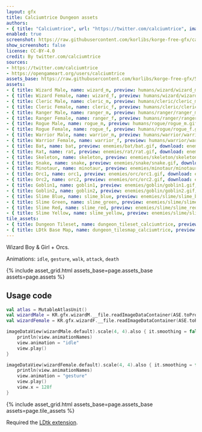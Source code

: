 ```yaml
---
layout: gfx
title: Calciumtrice Dungeon assets
authors: 
- { title: "Calciumtrice", url: "https://twitter.com/calciumtrice", image: "https://pbs.twimg.com/profile_images/1282712290593312769/YPkbqLUC_400x400.jpg" }
enabled: true
screenshot: https://raw.githubusercontent.com/korlibs/korge-free-gfx/ca040dd1b403c8d95eac27a28a29f4c81a1247c0/Calciumtrice/humans/wizard/wizard_f.gif
show_screenshot: false
license: CC-BY-4.0
credit: By twitter.com/calciumtrice
sources:
- https://twitter.com/calciumtrice
- https://opengameart.org/users/calciumtrice
assets_base: https://raw.githubusercontent.com/korlibs/korge-free-gfx/549debc5e6a13e0bbaf78e2a33e8fb0425f53483/Calciumtrice/
assets:
- { title: Wizard Male, name: wizard_m, preview: humans/wizard/wizard_m.gif, download: humans/wizard/wizard_m.ase }
- { title: Wizard Female, name: wizard_f, preview: humans/wizard/wizard_f.gif, download: humans/wizard/wizard_f.ase }
- { title: Cleric Male, name: cleric_m, preview: humans/cleric/cleric_m.gif, download: humans/cleric/cleric_m.ase }
- { title: Cleric Female, name: cleric_f, preview: humans/cleric/cleric_f.gif, download: humans/cleric/cleric_f.ase }
- { title: Ranger Male, name: ranger_m, preview: humans/ranger/ranger_m.gif, download: humans/ranger/ranger_m.ase }
- { title: Ranger Female, name: ranger_f, preview: humans/ranger/ranger_f.gif, download: humans/ranger/ranger_f.ase }
- { title: Rogue Male, name: rogue_m, preview: humans/rogue/rogue_m.gif, download: humans/rogue/rogue_m.ase }
- { title: Rogue Female, name: rogue_f, preview: humans/rogue/rogue_f.gif, download: humans/rogue/rogue_f.ase }
- { title: Warrior Male, name: warrior_m, preview: humans/warrior/warrior_m.gif, download: humans/warrior/warrior_m.ase }
- { title: Warrior Female, name: warrior_f, preview: humans/warrior/warrior_f.gif, download: humans/warrior/warrior_f.ase }
- { title: Bat, name: bat, preview: enemies/bat/bat.gif, download: enemies/bat/bat.ase }
- { title: Rat, name: rat, preview: enemies/rat/rat.gif, download: enemies/rat/rat.ase }
- { title: Skeleton, name: skeleton, preview: enemies/skeleton/skeleton.gif, download: enemies/skeleton/skeleton.ase }
- { title: Snake, name: snake, preview: enemies/snake/snake.gif, download: enemies/snake/snake.ase }
- { title: Minotaur, name: minotaur, preview: enemies/minotaur/minotaur.gif, download: enemies/minotaur/minotaur.ase }
- { title: Orc1, name: orc1, preview: enemies/orc/orc1.gif, download: enemies/orc/orc1.ase }
- { title: Orc2, name: orc2, preview: enemies/orc/orc2.gif, download: enemies/orc/orc2.ase }
- { title: Goblin1, name: goblin1, preview: enemies/goblin/goblin1.gif, download: enemies/goblin/goblin1.ase }
- { title: Goblin2, name: goblin2, preview: enemies/goblin/goblin2.gif, download: enemies/goblin/goblin2.ase }
- { title: Slime Blue, name: slime_blue, preview: enemies/slime/slime_blue.gif, download: enemies/slime/slime_blue.ase }
- { title: Slime Green, name: slime_green, preview: enemies/slime/slime_green.gif, download: enemies/slime/slime_green.ase }
- { title: Slime Red, name: slime_red, preview: enemies/slime/slime_red.gif, download: enemies/slime/slime_red.ase }
- { title: Slime Yellow, name: slime_yellow, preview: enemies/slime/slime_yellow.gif, download: enemies/slime/slime_yellow.ase }
tile_assets:
- { title: Dungeon Tileset, name: dungeon_tileset_calciumtrice, preview: tiles/dungeon_tileset_calciumtrice.png, download: tiles/dungeon_tileset_calciumtrice.png }
- { title: LDtk Base Map, name: dungeon_tilesmap_calciumtrice, preview: tiles/dungeon_tilesmap_calciumtrice.ldtk, download: tiles/dungeon_tilesmap_calciumtrice.ldtk }
---
```


Wizard Boy & Girl + Orcs.

Animations: `idle`, `gesture`, `walk`, `attack`, `death`

{% include asset_grid.html assets_base=page.assets_base assets=page.assets %}

## Usage code

```kotlin
val atlas = MutableAtlasUnit()
val wizardMale = KR.gfx.wizardM.__file.readImageDataContainer(ASE.toProps(), atlas)
val wizardFemale = KR.gfx.wizardF.__file.readImageDataContainer(ASE.toProps(), atlas)

imageDataView(wizardMale.default).scale(4, 4).also { it.smoothing = false }.also { view ->
    println(view.animationNames)
    view.animation = "idle"
    view.play()
}

imageDataView(wizardFemale.default).scale(4, 4).also { it.smoothing = false }.also { view ->
    println(view.animationNames)
    view.animation = "gesture"
    view.play()
    view.x = 128f
}
```

{% include asset_grid.html assets_base=page.assets_base assets=page.tile_assets %}

Required the [LDtk extension](/module/korge-ldtk/).
